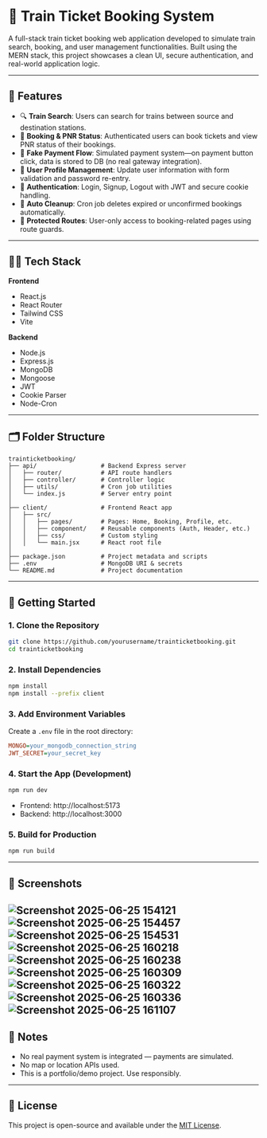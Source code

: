 # 🚆 Train Ticket Booking System

A full-stack train ticket booking web application developed to simulate train search, booking, and user management functionalities. Built using the MERN stack, this project showcases a clean UI, secure authentication, and real-world application logic.

---

## 🔧 Features

- 🔍 **Train Search**: Users can search for trains between source and destination stations.
- 📅 **Booking & PNR Status**: Authenticated users can book tickets and view PNR status of their bookings.
- 🧾 **Fake Payment Flow**: Simulated payment system—on payment button click, data is stored to DB (no real gateway integration).
- 👤 **User Profile Management**: Update user information with form validation and password re-entry.
- 🔐 **Authentication**: Login, Signup, Logout with JWT and secure cookie handling.
- 🧹 **Auto Cleanup**: Cron job deletes expired or unconfirmed bookings automatically.
- 🧭 **Protected Routes**: User-only access to booking-related pages using route guards.

---

## 🧑‍💻 Tech Stack

**Frontend**  
- React.js  
- React Router  
- Tailwind CSS  
- Vite  

**Backend**  
- Node.js  
- Express.js  
- MongoDB  
- Mongoose  
- JWT  
- Cookie Parser  
- Node-Cron  

---

## 🗂️ Folder Structure

```
trainticketbooking/
├── api/                  # Backend Express server
│   ├── router/           # API route handlers
│   ├── controller/       # Controller logic
│   ├── utils/            # Cron job utilities
│   └── index.js          # Server entry point
│
├── client/               # Frontend React app
│   ├── src/
│   │   ├── pages/        # Pages: Home, Booking, Profile, etc.
│   │   ├── component/    # Reusable components (Auth, Header, etc.)
│   │   ├── css/          # Custom styling
│   │   └── main.jsx      # React root file
│
├── package.json          # Project metadata and scripts
├── .env                  # MongoDB URI & secrets
└── README.md             # Project documentation
```

---

## 🚀 Getting Started

### 1. Clone the Repository

```bash
git clone https://github.com/yourusername/trainticketbooking.git
cd trainticketbooking
```

### 2. Install Dependencies

```bash
npm install
npm install --prefix client
```

### 3. Add Environment Variables

Create a `.env` file in the root directory:

```ini
MONGO=your_mongodb_connection_string
JWT_SECRET=your_secret_key
```

### 4. Start the App (Development)

```bash
npm run dev
```

- Frontend: http://localhost:5173  
- Backend: http://localhost:3000

### 5. Build for Production

```bash
npm run build
```

---

## 📸 Screenshots
![Screenshot 2025-06-25 154121](https://github.com/user-attachments/assets/6d4cbca4-9121-4bbd-ae48-e790d224b26d)
![Screenshot 2025-06-25 154457](https://github.com/user-attachments/assets/d57b6ed5-b6e9-493e-b03f-1e53c8fa5f43)
![Screenshot 2025-06-25 154531](https://github.com/user-attachments/assets/eeacfa12-7b85-46e4-9ff5-9e27870d9ea5)
![Screenshot 2025-06-25 160218](https://github.com/user-attachments/assets/8ed591ff-829e-4a73-8130-9f12727cebfe)
![Screenshot 2025-06-25 160238](https://github.com/user-attachments/assets/88a5691c-9684-42c4-8663-ddee639d1afb)
![Screenshot 2025-06-25 160309](https://github.com/user-attachments/assets/f6835c8e-debb-4a06-8371-446dd77b2d84)
![Screenshot 2025-06-25 160322](https://github.com/user-attachments/assets/9267a5fc-077c-43de-bb1d-3798cae0d320)
![Screenshot 2025-06-25 160336](https://github.com/user-attachments/assets/e8b0e74b-06fb-4a4c-8b1c-0cb9ddef2754)
![Screenshot 2025-06-25 161107](https://github.com/user-attachments/assets/ccae48e4-27bd-4f11-b840-7d980d42ec02)
---

## 📝 Notes

- No real payment system is integrated — payments are simulated.
- No map or location APIs used.
- This is a portfolio/demo project. Use responsibly.

---

## 📄 License

This project is open-source and available under the [MIT License](LICENSE).
